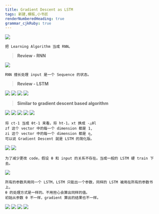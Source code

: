 ```yaml
---
title: Gradient Descent as LSTM
tags: 新建,模板,小书匠
renderNumberedHeading: true
grammar_cjkRuby: true
---
```



![](./images/1582455022349.png)
```
把 Learning Algorithm 当成 RNN。
```
>**Review - RNN**

![](./images/1581172762774.png)
```
RNN 擅长处理 input 是一个 Sequence 的状态。
```
>**Review - LSTM**

![](./images/1581172949758.png)
![](./images/1581173061530.png)
![](./images/1581173174830.png)
![](./images/1581173223742.png)

>**Similar to gradient descent based algorithm**

![](./images/1581173358582.png)
![](./images/1581173491379.png)
![](./images/1581173564315.png)
![](./images/1581173675282.png)
![](./images/1581173805553.png)
```
将 ct-1 当成 θt-1 来看，将 ht-1，xt 换成 -△θl
zf 这个 vector 中的每一个 dimension 都是 1,
zi 这个 vector 中的每一个 dimension 都是 η,
可以说 Gradient Descent 就是 LSTM 的简化版。
```
![](./images/1582455265030.png)
![](./images/1582455143043.png)
```
为了减少更改 code，假设 θ 和 input 的关系不存在。当成一般的 LSTM 硬 train 下去。
```

![](./images/1581174433079.png)
```
所有的参数共用同一个 LSTM，LSTM 只能出一个参数，同样的 LSTM 被用在所有的参数书上。
θ 的处理方式是一样的。不用担心会算出同样的值。
初始从参数 θ 不一样，gradient 算出的结果也不一样。
```
![](./images/1581174551425.png)
![](./images/1581174638582.png)
![](./images/1581174736702.png)
![](./images/1581174903136.png)